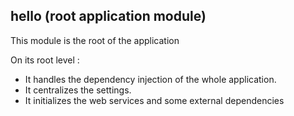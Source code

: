 ## hello (root application module)
This module is the root of the application

On its root level :
- It handles the dependency injection of the whole application.
- It centralizes the settings.
- It initializes the web services and some external dependencies
